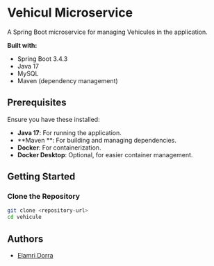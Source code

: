 # Vehicul Microservice

A Spring Boot microservice for managing Vehicules in the application. 

**Built with:**
- Spring Boot 3.4.3
- Java 17
- MySQL
- Maven (dependency management)

## Prerequisites

Ensure you have these installed:
- **Java 17**: For running the application.
- **Maven **: For building and managing dependencies.
- **Docker**: For containerization.
- **Docker Desktop**: Optional, for easier container management.

## Getting Started

### Clone the Repository

```bash
git clone <repository-url>
cd vehicule
```
## Authors

- [Elamri Dorra](https://github.com/dorraElamri)
